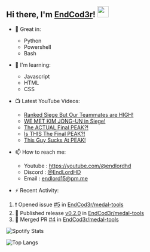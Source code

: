 ## Hi there, I'm [EndCod3r](https://youtube.com/@endlordhd)! <img src='https://github.com/EndCod3r/endlord15/blob/main/wave.gif?raw=true](https://github.com/Endlord15/endlord15/blob/38bca1b569f19b03a6cf246c35db5f7e2f331cc5/wave.gif' width=30>

- 🦾 Great in:
  - Python
  - Powershell
  - Bash

- 🌱 I'm learning:
  - Javascript
  - HTML
  - CSS

- 📺 Latest YouTube Videos:<!-- YOUTUBE:START -->
  - [Ranked Siege But Our Teammates are HIGH!](https://www.youtube.com/watch?v=oXq7Bar13QI)
  - [WE MET KIM JONG-UN in Siege!](https://www.youtube.com/watch?v=cF-ARzQtNfA)
  - [The ACTUAL Final PEAK?!](https://www.youtube.com/watch?v=hl_6YAxtzaY)
  - [Is THIS The Final PEAK?!](https://www.youtube.com/watch?v=cII4mHzVd2E)
  - [This Guy Sucks At PEAK!](https://www.youtube.com/watch?v=y6SSdFAwyD4)<!-- YOUTUBE:END -->


- 📫 How to reach me:
  - Youtube : <https://youtube.com/@endlordhd>
  - Discord : [@EndLordHD](https://discord.com/users/725204289022066688)
  - Email : endlord15@pm.me

 - ⚡️ Recent Activity:
<!--START_SECTION:activity-->
1. ❗ Opened issue [#5](https://github.com/EndCod3r/medal-tools/issues/5) in [EndCod3r/medal-tools](https://github.com/EndCod3r/medal-tools)
2. 🚀 Published release [v0.2.0](https://github.com/EndCod3r/medal-tools/releases/tag/v0.2.0) in [EndCod3r/medal-tools](https://github.com/EndCod3r/medal-tools)
3. 🎉 Merged PR [#4](https://github.com/EndCod3r/medal-tools/pull/4) in [EndCod3r/medal-tools](https://github.com/EndCod3r/medal-tools)
<!--END_SECTION:activity-->

  ![Spotify Stats](https://data-card-for-spotify.herokuapp.com/api/card?user_id=suam0fflauriliekh7cypfjzp)

  ![Top Langs](https://github-readme-stats-endlord15.vercel.app/api/top-langs/?username=endcod3r&layout=compact&theme=transparent)
